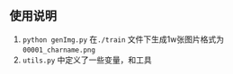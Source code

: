 ## 使用说明
1. `python genImg.py` 在`./train` 文件下生成1w张图片格式为 `00001_charname.png`
2. `utils.py` 中定义了一些变量，和工具
